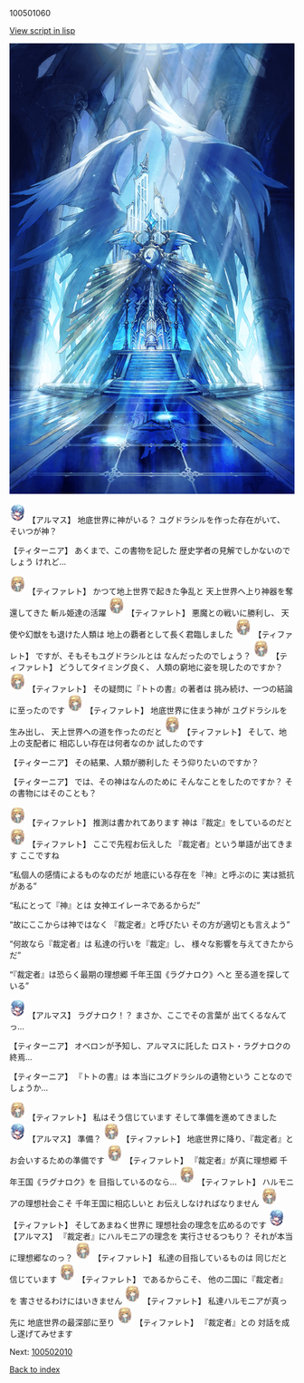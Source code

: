 100501060

[View script in lisp](../scripts/100501060.txt)

![400_angel_pope_room.png](../images/backgrounds/400_angel_pope_room.png)

<img src="../images/units/3103811.png" alt="3103811.png" height="34"/>
【アルマス】
地底世界に神がいる？
ユグドラシルを作った存在がいて、
そいつが神？

【ティターニア】
あくまで、この書物を記した
歴史学者の見解でしかないのでしょう
けれど…

<img src="../images/units/3503211.png" alt="3503211.png" height="34"/>
【ティファレト】
かつて地上世界で起きた争乱と
天上世界へ上り神器を奪還してきた
斬ル姫達の活躍

<img src="../images/units/3503211.png" alt="3503211.png" height="34"/>
【ティファレト】
悪魔との戦いに勝利し、
天使や幻獣をも退けた人類は
地上の覇者として長く君臨しました

<img src="../images/units/3503211.png" alt="3503211.png" height="34"/>
【ティファレト】
ですが、そもそもユグドラシルとは
なんだったのでしょう？

<img src="../images/units/3503211.png" alt="3503211.png" height="34"/>
【ティファレト】
どうしてタイミング良く、
人類の窮地に姿を現したのですか？

<img src="../images/units/3503211.png" alt="3503211.png" height="34"/>
【ティファレト】
その疑問に『トトの書』の著者は
挑み続け、一つの結論に至ったのです

<img src="../images/units/3503211.png" alt="3503211.png" height="34"/>
【ティファレト】
地底世界に住まう神が
ユグドラシルを生み出し、
天上世界への道を作ったのだと

<img src="../images/units/3503211.png" alt="3503211.png" height="34"/>
【ティファレト】
そして、地上の支配者に
相応しい存在は何者なのか
試したのです

【ティターニア】
その結果、人類が勝利した
そう仰りたいのですか？

【ティターニア】
では、その神はなんのために
そんなことをしたのですか？
その書物にはそのことも？

<img src="../images/units/3503211.png" alt="3503211.png" height="34"/>
【ティファレト】
推測は書かれてあります
神は『裁定』をしているのだと

<img src="../images/units/3503211.png" alt="3503211.png" height="34"/>
【ティファレト】
ここで先程お伝えした
『裁定者』という単語が出てきます
ここですね

“私個人の感情によるものなのだが
地底にいる存在を『神』と呼ぶのに
実は抵抗がある”

“私にとって『神』とは
女神エイレーネであるからだ”

“故にここからは神ではなく
『裁定者』と呼びたい
その方が適切とも言えよう”

“何故なら『裁定者』は
私達の行いを『裁定』し、
様々な影響を与えてきたからだ”

“『裁定者』は恐らく最期の理想郷
千年王国《ラグナロク》へと
至る道を探している”

<img src="../images/units/3103811.png" alt="3103811.png" height="34"/>
【アルマス】
ラグナロク！？
まさか、ここでその言葉が
出てくるなんてっ…

【ティターニア】
オベロンが予知し、アルマスに託した
ロスト・ラグナロクの終焉…

【ティターニア】
『トトの書』は
本当にユグドラシルの遺物という
ことなのでしょうか…

<img src="../images/units/3503211.png" alt="3503211.png" height="34"/>
【ティファレト】
私はそう信じています
そして準備を進めてきました

<img src="../images/units/3103811.png" alt="3103811.png" height="34"/>
【アルマス】
準備？

<img src="../images/units/3503211.png" alt="3503211.png" height="34"/>
【ティファレト】
地底世界に降り、『裁定者』と
お会いするための準備です

<img src="../images/units/3503211.png" alt="3503211.png" height="34"/>
【ティファレト】
『裁定者』が真に理想郷
千年王国《ラグナロク》を
目指しているのなら…

<img src="../images/units/3503211.png" alt="3503211.png" height="34"/>
【ティファレト】
ハルモニアの理想社会こそ
千年王国に相応しいと
お伝えしなければなりません

<img src="../images/units/3503211.png" alt="3503211.png" height="34"/>
【ティファレト】
そしてあまねく世界に
理想社会の理念を広めるのです

<img src="../images/units/3103811.png" alt="3103811.png" height="34"/>
【アルマス】
『裁定者』にハルモニアの理念を
実行させるつもり？
それが本当に理想郷なのっ？

<img src="../images/units/3503211.png" alt="3503211.png" height="34"/>
【ティファレト】
私達の目指しているものは
同じだと信じています

<img src="../images/units/3503211.png" alt="3503211.png" height="34"/>
【ティファレト】
であるからこそ、
他の二国に『裁定者』を
害させるわけにはいきません

<img src="../images/units/3503211.png" alt="3503211.png" height="34"/>
【ティファレト】
私達ハルモニアが真っ先に
地底世界の最深部に至り

<img src="../images/units/3503211.png" alt="3503211.png" height="34"/>
【ティファレト】
『裁定者』との
対話を成し遂げてみせます

Next: [100502010](100502010.md)

[Back to index](index.md)
